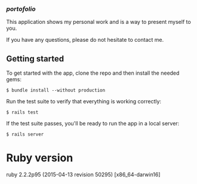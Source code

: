 ### _portofolio_

This application shows my personal work and is a way to present myself to you.

If you have any questions, please do not hesitate to contact me.

## Getting started

To get started with the app, clone the repo and then install the needed gems:

```
$ bundle install --without production
```

<!-- Next, migrate the database:

```
$ rails db:migrate
``` -->

Run the test suite to verify that everything is working correctly:

```
$ rails test
```

If the test suite passes, you'll be ready to run the app in a local server:

```
$ rails server
```

# Ruby version

ruby 2.2.2p95 (2015-04-13 revision 50295) [x86_64-darwin16]

